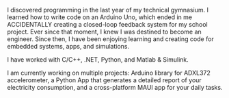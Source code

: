 I discovered programming in the last year of my technical gymnasium. 
I learned how to write code on an Arduino Uno, which ended in me ACCIDENTALLY creating a closed-loop feedback system for my school project. Ever since that moment, I knew I was destined to become an engineer.
Since then, I have been enjoying learning and creating code for embedded systems, apps, and simulations. 

I have worked with C/C++, .NET, Python, and Matlab & Simulink.

I am currently working on multiple projects: Arduino library for ADXL372 accelerometer, a Python App that generates a detailed report of your electricity consumption, and a cross-platform MAUI app for your daily tasks.
